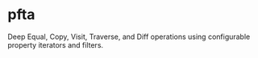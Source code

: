 # pfta
Deep Equal, Copy, Visit, Traverse, and Diff operations using configurable property iterators and filters.
